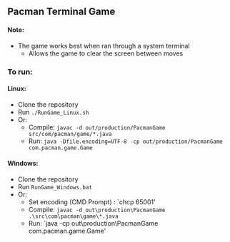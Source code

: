 ## Pacman Terminal Game

#### Note:

-   The game works best when ran through a system terminal
    -   Allows the game to clear the screen between moves

### To run:

#### Linux:

-   Clone the repository
-   Run `./RunGame_Linux.sh`
-   Or:
    -   Compile: `javac -d out/production/PacmanGame src/com/pacman/game/*.java`
    -   Run: `java -Dfile.encoding=UTF-8 -cp out/production/PacmanGame com.pacman.game.Game`

#### Windows:

-   Clone the repository
-   Run `RunGame_Windows.bat`
-   Or:
    -   Set encoding (CMD Prompt) : `chcp 65001'
    -   Compile: `javac -d out\production\PacmanGame .\src\com\pacman\game\*.java`
    -   Run: `java -cp out\production\PacmanGame com.pacman.game.Game'

